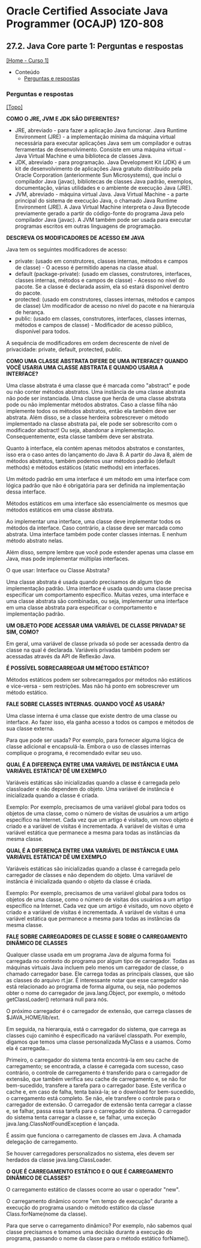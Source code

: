 # Oracle Certified Associate Java Programmer (OCAJP) 1Z0-808

## 27.2. Java Core parte 1: Perguntas e respostas
[[Home - Curso 1]](../../README.md#curso-1)<br />

- Conteúdo
  - [Perguntas e respostas](#perguntas-e-respostas)

### Perguntas e respostas
[[Topo]](#)<br />

**COMO O JRE, JVM E JDK SÃO DIFERENTES?**

- JRE, abreviado - para fazer a aplicação Java funcionar. Java Runtime Environment (JRE) - a implementação mínima da máquina virtual necessária para executar aplicações Java sem um compilador e outras ferramentas de desenvolvimento. Consiste em uma máquina virtual - Java Virtual Machine e uma biblioteca de classes Java.
- JDK, abreviado - para programação. Java Development Kit (JDK) é um kit de desenvolvimento de aplicações Java gratuito distribuído pela Oracle Corporation (anteriormente Sun Microsystems), que inclui o compilador Java (javac), bibliotecas de classes Java padrão, exemplos, documentação, várias utilidades e o ambiente de execução Java (JRE).
- JVM, abreviado - máquina virtual Java. Java Virtual Machine - a parte principal do sistema de execução Java, o chamado Java Runtime Environment (JRE). A Java Virtual Machine interpreta o Java Bytecode previamente gerado a partir do código-fonte do programa Java pelo compilador Java (javac). A JVM também pode ser usada para executar programas escritos em outras linguagens de programação.

**DESCREVA OS MODIFICADORES DE ACESSO EM JAVA**

Java tem os seguintes modificadores de acesso:

- private: (usado em construtores, classes internas, métodos e campos de classe) - O acesso é permitido apenas na classe atual.
- default (package-private): (usado em classes, construtores, interfaces, classes internas, métodos e campos de classe) - Acesso no nível do pacote. Se a classe é declarada assim, ela só estará disponível dentro do pacote.
- protected: (usado em construtores, classes internas, métodos e campos de classe) Um modificador de acesso no nível do pacote e na hierarquia de herança.
- public: (usado em classes, construtores, interfaces, classes internas, métodos e campos de classe) - Modificador de acesso público, disponível para todos.

A sequência de modificadores em ordem decrescente de nível de privacidade: private, default, protected, public.

**COMO UMA CLASSE ABSTRATA DIFERE DE UMA INTERFACE? QUANDO VOCÊ USARIA UMA CLASSE ABSTRATA E QUANDO USARIA A INTERFACE?**

Uma classe abstrata é uma classe que é marcada como "abstract" e pode ou não conter métodos abstratos. Uma instância de uma classe abstrata não pode ser instanciada. Uma classe que herda de uma classe abstrata pode ou não implementar métodos abstratos. Caso a classe filha não implemente todos os métodos abstratos, então ela também deve ser abstrata. Além disso, se a classe herdeira sobrescrever o método implementado na classe abstrata pai, ele pode ser sobrescrito com o modificador abstract! Ou seja, abandonar a implementação. Consequentemente, esta classe também deve ser abstrata.

Quanto à interface, ela contém apenas métodos abstratos e constantes, isso era o caso antes do lançamento do Java 8. A partir do Java 8, além de métodos abstratos, também podemos usar métodos padrão (default methods) e métodos estáticos (static methods) em interfaces.

Um método padrão em uma interface é um método em uma interface com lógica padrão que não é obrigatória para ser definida na implementação dessa interface.

Métodos estáticos em uma interface são essencialmente os mesmos que métodos estáticos em uma classe abstrata.

Ao implementar uma interface, uma classe deve implementar todos os métodos da interface. Caso contrário, a classe deve ser marcada como abstrata. Uma interface também pode conter classes internas. E nenhum método abstrato nelas.

Além disso, sempre lembre que você pode estender apenas uma classe em Java, mas pode implementar múltiplas interfaces.

O que usar: Interface ou Classe Abstrata?

Uma classe abstrata é usada quando precisamos de algum tipo de implementação padrão. Uma interface é usada quando uma classe precisa especificar um comportamento específico. Muitas vezes, uma interface e uma classe abstrata são combinadas, ou seja, implementar uma interface em uma classe abstrata para especificar o comportamento e implementação padrão.

**UM OBJETO PODE ACESSAR UMA VARIÁVEL DE CLASSE PRIVADA? SE SIM, COMO?**

Em geral, uma variável de classe privada só pode ser acessada dentro da classe na qual é declarada. Variáveis privadas também podem ser acessadas através da API de Reflexão Java.

**É POSSÍVEL SOBRECARREGAR UM MÉTODO ESTÁTICO?**

Métodos estáticos podem ser sobrecarregados por métodos não estáticos e vice-versa - sem restrições. Mas não há ponto em sobrescrever um método estático.

**FALE SOBRE CLASSES INTERNAS. QUANDO VOCÊ AS USARÁ?**

Uma classe interna é uma classe que existe dentro de uma classe ou interface. Ao fazer isso, ela ganha acesso a todos os campos e métodos de sua classe externa.

Para que pode ser usada? Por exemplo, para fornecer alguma lógica de classe adicional e encapsulá-la. Embora o uso de classes internas complique o programa, é recomendado evitar seu uso.

**QUAL É A DIFERENÇA ENTRE UMA VARIÁVEL DE INSTÂNCIA E UMA VARIÁVEL ESTÁTICA? DÊ UM EXEMPLO**

Variáveis estáticas são inicializadas quando a classe é carregada pelo classloader e não dependem do objeto. Uma variável de instância é inicializada quando a classe é criada.

Exemplo: Por exemplo, precisamos de uma variável global para todos os objetos de uma classe, como o número de visitas de usuários a um artigo específico na Internet. Cada vez que um artigo é visitado, um novo objeto é criado e a variável de visitas é incrementada. A variável de visitas é uma variável estática que permanece a mesma para todas as instâncias da mesma classe.

**QUAL É A DIFERENÇA ENTRE UMA VARIÁVEL DE INSTÂNCIA E UMA VARIÁVEL ESTÁTICA? DÊ UM EXEMPLO**

Variáveis estáticas são inicializadas quando a classe é carregada pelo carregador de classes e não dependem do objeto. Uma variável de instância é inicializada quando o objeto da classe é criada.

Exemplo: Por exemplo, precisamos de uma variável global para todos os objetos de uma classe, como o número de visitas dos usuários a um artigo específico na Internet. Cada vez que um artigo é visitado, um novo objeto é criado e a variável de visitas é incrementada. A variável de visitas é uma variável estática que permanece a mesma para todas as instâncias da mesma classe.

**FALE SOBRE CARREGADORES DE CLASSE E SOBRE O CARREGAMENTO DINÂMICO DE CLASSES**

Qualquer classe usada em um programa Java de alguma forma foi carregada no contexto do programa por algum tipo de carregador. Todas as máquinas virtuais Java incluem pelo menos um carregador de classe, o chamado carregador base. Ele carrega todas as principais classes, que são as classes do arquivo rt.jar. É interessante notar que esse carregador não está relacionado ao programa de forma alguma, ou seja, não podemos obter o nome do carregador de java.lang.Object, por exemplo, o método getClassLoader() retornará null para nós.

O próximo carregador é o carregador de extensão, que carrega classes de $JAVA_HOME/lib/ext.

Em seguida, na hierarquia, está o carregador do sistema, que carrega as classes cujo caminho é especificado na variável classpath. Por exemplo, digamos que temos uma classe personalizada MyClass e a usamos. Como ela é carregada...

Primeiro, o carregador do sistema tenta encontrá-la em seu cache de carregamento; se encontrada, a classe é carregada com sucesso, caso contrário, o controle de carregamento é transferido para o carregador de extensão, que também verifica seu cache de carregamento e, se não for bem-sucedido, transfere a tarefa para o carregador base. Este verifica o cache e, em caso de falha, tenta baixá-la; se o download for bem-sucedido, o carregamento está completo. Se não, ele transfere o controle para o carregador de extensão. O carregador de extensão tenta carregar a classe e, se falhar, passa essa tarefa para o carregador do sistema. O carregador do sistema tenta carregar a classe e, se falhar, uma exceção java.lang.ClassNotFoundException é lançada.

É assim que funciona o carregamento de classes em Java. A chamada delegação de carregamento.

Se houver carregadores personalizados no sistema, eles devem ser herdados da classe java.lang.ClassLoader.

**O QUE É CARREGAMENTO ESTÁTICO E O QUE É CARREGAMENTO DINÂMICO DE CLASSES?**

O carregamento estático de classes ocorre ao usar o operador "new".

O carregamento dinâmico ocorre "em tempo de execução" durante a execução do programa usando o método estático da classe Class.forName(nome da classe). 

Para que serve o carregamento dinâmico? Por exemplo, não sabemos qual classe precisamos e tomamos uma decisão durante a execução do programa, passando o nome da classe para o método estático forName().
